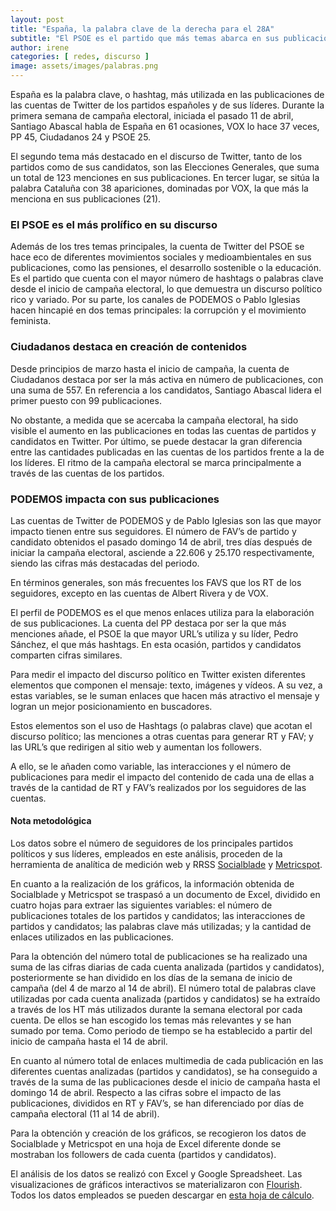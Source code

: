 ```yaml
---
layout: post
title: "España, la palabra clave de la derecha para el 28A"
subtitle: "El PSOE es el partido que más temas abarca en sus publicaciones de Twitter"
author: irene 
categories: [ redes, discurso ]
image: assets/images/palabras.png
---
```

España es la palabra clave, o hashtag, más utilizada en las publicaciones de las cuentas de Twitter de los partidos españoles y de sus líderes. Durante la primera semana de campaña electoral, iniciada el pasado 11 de abril, Santiago Abascal habla de España en 61 ocasiones, VOX lo hace 37 veces, PP 45, Ciudadanos 24 y PSOE 25. 

El segundo tema más destacado en el discurso de Twitter, tanto de los partidos como de sus candidatos, son las Elecciones Generales, que suma un total de 123 menciones en sus publicaciones. En tercer lugar, se sitúa la palabra Cataluña con 38 apariciones, dominadas por VOX, la que más la menciona en sus publicaciones (21). 


### El PSOE es el más prolífico en su discurso

<div class="flourish-embed" data-src="visualisation/300046"></div><script src="https://public.flourish.studio/resources/embed.js"></script>

Además de los tres temas principales, la cuenta de Twitter del PSOE se hace eco de diferentes movimientos sociales y medioambientales en sus publicaciones, como las pensiones, el desarrollo sostenible o la educación. Es el partido que cuenta con el mayor número de hashtags o palabras clave desde el inicio de campaña electoral, lo que demuestra un discurso político rico y variado. Por su parte, los canales de PODEMOS o Pablo Iglesias hacen hincapié en dos temas principales: la corrupción y el movimiento feminista.


### Ciudadanos destaca en creación de contenidos

<div class="flourish-embed" data-src="visualisation/299708"></div><script src="https://public.flourish.studio/resources/embed.js"></script>

Desde principios de marzo hasta el inicio de campaña, la cuenta de Ciudadanos destaca por ser la más activa en número de publicaciones, con una suma de 557. En referencia a los candidatos, Santiago Abascal lidera el primer puesto con 99 publicaciones.  

No obstante, a medida que se acercaba la campaña electoral, ha sido visible el aumento en las publicaciones en todas las cuentas de partidos y candidatos en Twitter. Por último, se puede  destacar la gran diferencia entre las cantidades publicadas en las cuentas de los partidos frente a la de los líderes. El ritmo de la campaña electoral se marca  principalmente a través de las cuentas de los partidos. 


### PODEMOS impacta con sus publicaciones

<div class="flourish-embed" data-src="visualisation/303750"></div><script src="https://public.flourish.studio/resources/embed.js"></script>

Las cuentas de Twitter de PODEMOS y de Pablo Iglesias son las  que mayor impacto tienen  entre sus seguidores. El número de FAV’s de partido y candidato obtenidos el pasado domingo 14 de abril, tres días después de iniciar la campaña electoral, asciende a 22.606 y 25.170 respectivamente, siendo las cifras más destacadas del periodo.	

En términos generales, son más frecuentes los FAVS que los RT de los seguidores, excepto en las cuentas de Albert Rivera y de VOX. 

<div class="flourish-embed" data-src="visualisation/300263"></div><script src="https://public.flourish.studio/resources/embed.js"></script>

El perfil de PODEMOS  es el que menos enlaces utiliza para la elaboración de sus publicaciones. La cuenta del PP destaca por ser la que más menciones añade, el PSOE la que mayor URL’s utiliza y su líder, Pedro Sánchez, el que más hashtags. En esta ocasión, partidos y candidatos comparten cifras similares. 

Para medir el impacto del discurso político en Twitter existen diferentes elementos que componen el mensaje: texto, imágenes y vídeos. A su vez, a estas variables, se le suman enlaces que hacen más atractivo el mensaje y logran un mejor posicionamiento en buscadores. 

Estos elementos son el uso de Hashtags (o palabras clave) que acotan el discurso político; las menciones a otras cuentas para generar RT y FAV; y las URL’s que redirigen al sitio web y aumentan los followers.

A ello, se le añaden como variable, las interacciones y el número de publicaciones para medir el impacto del contenido de cada una de ellas a través de la cantidad de RT y FAV’s realizados por los seguidores de las cuentas.

<div class="alert alert-secondary" role="alert">
  <h4 class="alert-heading">Nota metodológica</h4>
  <p>Los datos sobre el número de seguidores de los principales partidos políticos y sus líderes, empleados en este análisis, proceden de la herramienta de analítica de medición web y RRSS <a href="https://www.google.com/url?q=https://socialblade.com/twitter/&amp;sa=D&amp;ust=1555429004402000">Socialblade</a> y <a href="https://metricspot.com/?gclid=Cj0KCQjw19DlBRCSARIsAOnfRehi9qpfLUHHnZ457lqy07IpypH2qhz57pO-6sq6fE3Vp_s9rIekR3caAmLIEALw_wcB">Metricspot</a>.</p>
<p>En cuanto a la realización de los gráficos, la información obtenida de Socialblade y Metricspot se traspasó a un documento de Excel, dividido en cuatro hojas para extraer las siguientes variables: el número de publicaciones totales de los partidos y candidatos; las interacciones de partidos y candidatos; las palabras clave más utilizadas; y la cantidad de enlaces utilizados en las publicaciones.</p>

<p>Para la obtención del número total de publicaciones se ha realizado una suma de las cifras diarias de cada cuenta analizada (partidos y candidatos),  posteriormente se han dividido en los días de la semana de inicio de campaña (del 4 de marzo al 14 de abril). El número total de palabras clave utilizadas por cada cuenta analizada (partidos y candidatos) se ha extraído a través de los HT más utilizados durante la semana electoral por cada cuenta. De ellos se han escogido los temas más relevantes y se han sumado por tema. Como periodo de tiempo se ha establecido a partir del inicio de campaña hasta el 14 de abril.</p>

<p>En cuanto al número total de enlaces multimedia de cada publicación en las diferentes cuentas analizadas (partidos y candidatos), se ha conseguido a través de la suma de las publicaciones desde el inicio de campaña hasta el domingo 14 de abril. Respecto a las cifras sobre el impacto de las publicaciones, divididos en RT y FAV’s, se han diferenciado por días de campaña electoral (11 al 14 de abril).</p>

<p>Para la obtención y creación de los gráficos, se recogieron los datos de Socialblade y Metricspot en una hoja de Excel diferente donde se mostraban los followers de cada cuenta (partidos y candidatos).</p> 

  <p>El análisis de los datos se realizó con Excel y Google Spreadsheet. Las visualizaciones de gráficos interactivos se materializaron con <a href="https://flourish.studio/">Flourish</a>. Todos los datos empleados se pueden descargar en <a href="https://docs.google.com/spreadsheets/d/14sndkp1rUlVYaqFKeoilzXKPHQL728KZY0doWR-7Lz4/edit?usp=sharing">esta hoja de cálculo</a>.</p>
</div>


 




